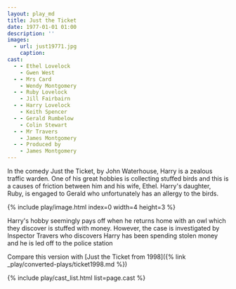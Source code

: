 ```yaml
---
layout: play_md
title: Just the Ticket
date: 1977-01-01 01:00
description: ''
images:
  - url: just19771.jpg
    caption:
cast:
  - - Ethel Lovelock
    - Gwen West
  - - Mrs Card
    - Wendy Montgomery
  - - Ruby Lovelock
    - Jill Fairbairn
  - - Harry Lovelock
    - Keith Spencer
  - - Gerald Rumbelow
    - Colin Stewart
  - - Mr Travers
    - James Montgomery
  - - Produced by
    - James Montgomery
---
```


In the comedy Just the Ticket, by John Waterhouse, Harry is a zealous traffic warden.
One of his great hobbies is collecting stuffed birds and this is a causes of friction between him and his wife, Ethel. Harry's daughter, Ruby, is engaged to Gerald who unfortunately has an allergy to the birds.

{% include play/image.html index=0 width=4 height=3 %}

Harry's hobby seemingly pays off when he returns home with an owl which they discover is stuffed with money. However, the case is investigated by Inspector Travers who discovers Harry has been spending stolen money and he is led off to the police station

Compare this version with [Just the Ticket from 1998]({% link _play/converted-plays/ticket1998.md %})

{% include play/cast_list.html list=page.cast %}
